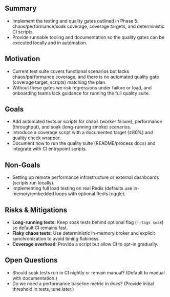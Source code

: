 ## Summary
- Implement the testing and quality gates outlined in Phase 5: chaos/performance/soak coverage, coverage targets, and deterministic CI scripts.
- Provide runnable tooling and documentation so the quality gates can be executed locally and in automation.

## Motivation
- Current test suite covers functional scenarios but lacks chaos/performance coverage, and there is no automated quality gate (coverage target, scripts) matching the plan.
- Without these gates we risk regressions under failure or load, and onboarding teams lack guidance for running the full quality suite.

## Goals
- Add automated tests or scripts for chaos (worker failure), performance (throughput), and soak (long-running smoke) scenarios.
- Introduce a coverage script with a documented target (≥80%) and quality check wrapper.
- Document how to run the quality suite (README/process docs) and integrate with CI entrypoint scripts.

## Non-Goals
- Setting up remote performance infrastructure or external dashboards (scripts run locally).
- Implementing full load testing on real Redis (defaults use in-memory/embedded loops with optional Redis toggle).

## Risks & Mitigations
- **Long-running tests**: Keep soak tests behind optional flag (`--tags soak`) so default CI remains fast.
- **Flaky chaos tests**: Use deterministic in-memory broker and explicit synchronization to avoid timing flakiness.
- **Coverage overhead**: Provide a script but allow CI to opt-in gradually.

## Open Questions
- Should soak tests run in CI nightly or remain manual? (Default to manual with documentation.)
- Do we need a performance baseline metric in docs? (Provide initial threshold in tests, tune later.)
